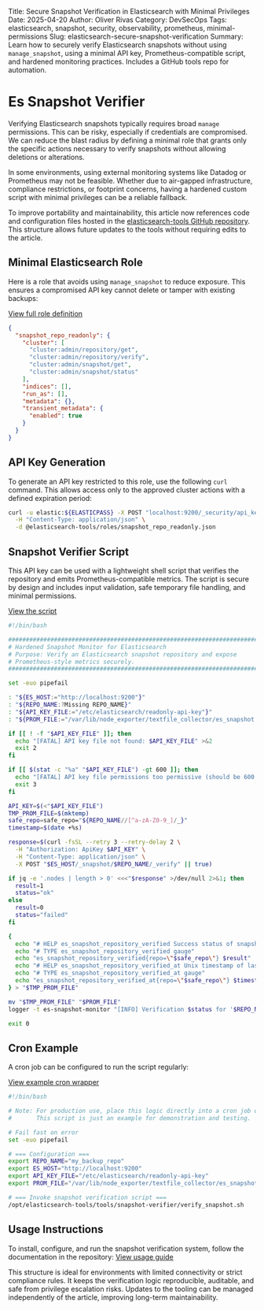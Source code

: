 Title: Secure Snapshot Verification in Elasticsearch with Minimal Privileges
Date: 2025-04-20
Author: Oliver Rivas
Category: DevSecOps
Tags: elasticsearch, snapshot, security, observability, prometheus, minimal-permissions
Slug: elasticsearch-secure-snapshot-verification
Summary: Learn how to securely verify Elasticsearch snapshots without using `manage_snapshot`, using a minimal API key, Prometheus-compatible script, and hardened monitoring practices. Includes a GitHub tools repo for automation.

# Es Snapshot Verifier

Verifying Elasticsearch snapshots typically requires broad `manage` permissions. This can be risky, especially if credentials are compromised. We can reduce the blast radius by defining a minimal role that grants only the specific actions necessary to verify snapshots without allowing deletions or alterations.

In some environments, using external monitoring systems like Datadog or Prometheus may not be feasible. Whether due to air-gapped infrastructure, compliance restrictions, or footprint concerns, having a hardened custom script with minimal privileges can be a reliable fallback.

To improve portability and maintainability, this article now references code and configuration files hosted in the [elasticsearch-tools GitHub repository](https://github.com/rivassec/elasticsearch-tools). This structure allows future updates to the tools without requiring edits to the article.

## Minimal Elasticsearch Role

Here is a role that avoids using `manage_snapshot` to reduce exposure. This ensures a compromised API key cannot delete or tamper with existing backups:

[View full role definition](https://github.com/rivassec/elasticsearch-tools/blob/main/roles/snapshot_repo_readonly.json)
```json
{
  "snapshot_repo_readonly": {
    "cluster": [
      "cluster:admin/repository/get",
      "cluster:admin/repository/verify",
      "cluster:admin/snapshot/get",
      "cluster:admin/snapshot/status"
    ],
    "indices": [],
    "run_as": [],
    "metadata": {},
    "transient_metadata": {
      "enabled": true
    }
  }
}
```

## API Key Generation

To generate an API key restricted to this role, use the following `curl` command. This allows access only to the approved cluster actions with a defined expiration period:

```bash
curl -u elastic:${ELASTICPASS} -X POST "localhost:9200/_security/api_key" \
  -H "Content-Type: application/json" \
  -d @elasticsearch-tools/roles/snapshot_repo_readonly.json
```

## Snapshot Verifier Script

This API key can be used with a lightweight shell script that verifies the repository and emits Prometheus-compatible metrics. The script is secure by design and includes input validation, safe temporary file handling, and minimal permissions.

[View the script](https://github.com/rivassec/elasticsearch-tools/blob/main/scripts/verify_snapshot.sh)
```bash
#!/bin/bash

########################################################################
# Hardened Snapshot Monitor for Elasticsearch
# Purpose: Verify an Elasticsearch snapshot repository and expose
# Prometheus-style metrics securely.
########################################################################

set -euo pipefail

: "${ES_HOST:="http://localhost:9200"}"
: "${REPO_NAME:?Missing REPO_NAME}"
: "${API_KEY_FILE:="/etc/elasticsearch/readonly-api-key"}"
: "${PROM_FILE:="/var/lib/node_exporter/textfile_collector/es_snapshot.prom"}"

if [[ ! -f "$API_KEY_FILE" ]]; then
  echo "[FATAL] API key file not found: $API_KEY_FILE" >&2
  exit 2
fi

if [[ $(stat -c "%a" "$API_KEY_FILE") -gt 600 ]]; then
  echo "[FATAL] API key file permissions too permissive (should be 600 or less)" >&2
  exit 3
fi

API_KEY=$(<"$API_KEY_FILE")
TMP_PROM_FILE=$(mktemp)
safe_repo=safe_repo="${REPO_NAME//[^a-zA-Z0-9_]/_}"
timestamp=$(date +%s)

response=$(curl -fsSL --retry 3 --retry-delay 2 \
  -H "Authorization: ApiKey $API_KEY" \
  -H "Content-Type: application/json" \
  -X POST "$ES_HOST/_snapshot/$REPO_NAME/_verify" || true)

if jq -e '.nodes | length > 0' <<<"$response" >/dev/null 2>&1; then
  result=1
  status="ok"
else
  result=0
  status="failed"
fi

{
  echo "# HELP es_snapshot_repository_verified Success status of snapshot verification"
  echo "# TYPE es_snapshot_repository_verified gauge"
  echo "es_snapshot_repository_verified{repo=\"$safe_repo\"} $result"
  echo "# HELP es_snapshot_repository_verified_at Unix timestamp of last check"
  echo "# TYPE es_snapshot_repository_verified_at gauge"
  echo "es_snapshot_repository_verified_at{repo=\"$safe_repo\"} $timestamp"
} > "$TMP_PROM_FILE"

mv "$TMP_PROM_FILE" "$PROM_FILE"
logger -t es-snapshot-monitor "[INFO] Verification $status for '$REPO_NAME' (code=$result)"

exit 0
```

## Cron Example

A cron job can be configured to run the script regularly:

[View example cron wrapper](https://github.com/rivassec/elasticsearch-tools/blob/main/examples/example_cronjob.sh)
```bash
#!/bin/bash

# Note: For production use, place this logic directly into a cron job or systemd timer.
#       This script is just an example for demonstration and testing.

# Fail fast on error
set -euo pipefail

# === Configuration ===
export REPO_NAME="my_backup_repo"
export ES_HOST="http://localhost:9200"
export API_KEY_FILE="/etc/elasticsearch/readonly-api-key"
export PROM_FILE="/var/lib/node_exporter/textfile_collector/es_snapshot_${REPO_NAME}.prom"

# === Invoke snapshot verification script ===
/opt/elasticsearch-tools/tools/snapshot-verifier/verify_snapshot.sh
```

## Usage Instructions

To install, configure, and run the snapshot verification system, follow the documentation in the repository:
[View usage guide](https://github.com/rivassec/elasticsearch-tools/blob/main/docs/USAGE.md)

This structure is ideal for environments with limited connectivity or strict compliance rules. It keeps the verification logic reproducible, auditable, and safe from privilege escalation risks. Updates to the tooling can be managed independently of the article, improving long-term maintainability.
